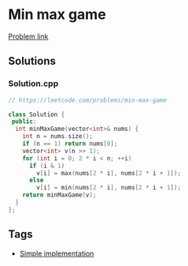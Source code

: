 # Min max game

[Problem link](https://leetcode.com/problems/min-max-game)

## Solutions


### Solution.cpp
```cpp
// https://leetcode.com/problems/min-max-game

class Solution {
 public:
  int minMaxGame(vector<int>& nums) {
    int n = nums.size();
    if (n == 1) return nums[0];
    vector<int> v(n >> 1);
    for (int i = 0; 2 * i < n; ++i)
      if (i & 1)
        v[i] = max(nums[2 * i], nums[2 * i + 1]);
      else
        v[i] = min(nums[2 * i], nums[2 * i + 1]);
    return minMaxGame(v);
  }
};
```
## Tags

* [Simple implementation](/Collections/simple-implementation.md#simple-implementation)
